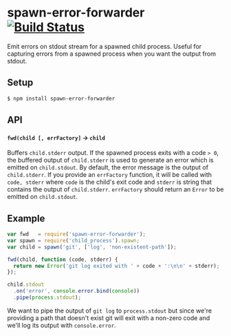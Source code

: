 spawn-error-forwarder [![Build Status](https://travis-ci.org/bendrucker/spawn-error-forwarder.svg?branch=master)](https://travis-ci.org/bendrucker/spawn-error-forwarder)
=====================

Emit errors on stdout stream for a spawned child process. Useful for capturing errors from a spawned process when you want the output from stdout. 

## Setup
```bash
$ npm install spawn-error-forwarder
```

## API

#### `fwd(child [, errFactory]` -> `child`

Buffers `child.stderr` output. If the spawned process exits with a code `> 0`, the buffered output of `child.stderr` is used to generate an error which is emitted on `child.stdout`. By default, the error message is the output of `child.stderr`. If you provide an `errFactory` function, it will be called with `code, stderr` where `code` is the child's exit code and `stderr` is string that contains the output of `child.stderr`. `errFactory` should return an `Error` to be emitted on `child.stdout`. 

## Example

```js
var fwd   = require('spawn-error-forwarder');
var spawn = require('child_process').spawn;
var child = spawn('git', ['log', 'non-existent-path']);

fwd(child, function (code, stderr) {
  return new Error('git log exited with ' + code + ':\n\n' + stderr);
});

child.stdout
  .on('error', console.error.bind(console))
  .pipe(process.stdout);
```

We want to pipe the output of `git log` to `process.stdout` but since we're providing a path that doesn't exist git will exit with a non-zero code and we'll log its output with `console.error`. 
